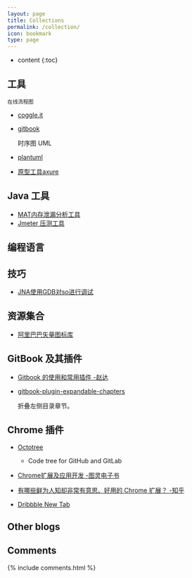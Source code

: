 ```yaml
---
layout: page
title: Collections
permalink: /collection/
icon: bookmark
type: page
---
```


* content
{:toc}

## 工具

    在线流程图
* [coggle.it](https://coggle.it/)

* [gitbook](https://legacy.gitbook.com/explore)

    时序图 UML
* [plantuml](http://plantuml.com/sequence-diagram)

* [原型工具axure](https://www.axure.com/downloadthanks?dl=80pc)

## Java 工具

* [MAT内存泄漏分析工具](http://www.eclipse.org/mat/)
* [Jmeter 压测工具](https://jmeter.apache.org/usermanual/test_plan.html)


## 编程语言

## 技巧
* [JNA使用GDB对so进行调试](http://returntojava.blogspot.jp/2008/11/overcome-java-jni-gdb-errors-on.html) 

## 资源集合
* [阿里巴巴矢量图标库](http://iconfont.cn/)


## GitBook 及其插件

* [Gitbook 的使用和常用插件 -赵达](http://zhaoda.net/2015/11/09/gitbook-plugins/)
* [gitbook-plugin-expandable-chapters](https://plugins.gitbook.com/plugin/expandable-chapters)

    折叠左侧目录章节。

    <!-- ![](http://ww4.sinaimg.cn/large/7011d6cfjw1f08kmplbj1j20gn05l0tk.jpg) -->

## Chrome 插件
- [Octotree](https://chrome.google.com/webstore/detail/octotree/bkhaagjahfmjljalopjnoealnfndnagc)

    - Code tree for GitHub and GitLab

* [Chrome扩展及应用开发 -图灵电子书](http://www.ituring.com.cn/minibook/950)

* [有哪些鲜为人知却非常有意思、好用的 Chrome 扩展？ -知乎](https://www.zhihu.com/question/23228162#answer-28057391)
* [Dribbble New Tab](https://chrome.google.com/webstore/detail/dribbble-new-tab/hmhjbefkpednjogghoibpejdmemkinbn)

## Other blogs

## Comments

{% include comments.html %}
